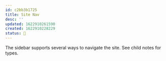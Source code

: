 ```yaml
---
id: c2bb3b1725
title: Site Nav
desc: ''
updated: 1622910261590
created: 1622910228229
status: 🌿
---
```


The sidebar supports several ways to navigate the site. See child notes for types.
